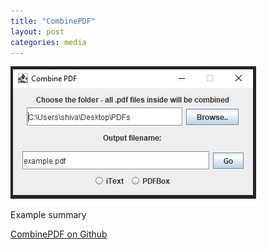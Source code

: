 ```yaml
---
title: "CombinePDF"
layout: post
categories: media
---
```


![Screenshot of CombinePDF app](/assets/combine_pdf.jpg)

Example summary

[CombinePDF on Github](https://github.com/viktorbobinski/CombinePDF)
